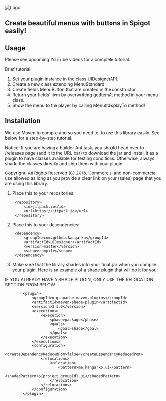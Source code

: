 ![Logo](https://i.imgur.com/GEyZoJV.png)



<p align="center"><h2>Create beautiful menus with buttons in Spigot easily!</h2></p>

## Usage
Please see upcoming YouTube videos for a complete tutorial.

Brief tutorial:
1. Set your plugin instance in the class UIDesignerAPI.
2. Create a new class extending MenuStandard
3. Create fields MenuButton that are created in the constructor.
4. Return your fields' item by overwritting getItemAt method in your menu class.
5. Show the menu to the player by calling Menu#displayTo method! 

## Installation
We use Maven to compile and so you need to, to use this library easily. See below for a step-by-step tutorial.

Notice: If you are having a builder Ant task, you should head over to /releases page (add it to the URL bar) to download the jar and install it as a plugin to have classes available for testing conditions. Otherwise, always shade the classes directly and ship them with your plugin.

Copyright: All Rights Reserved (C) 2018. Commercial and non-commercial use allowed as long as you provide a clear link on your (sales) page that you are using this library.  


1. Place this to your repositories:

		<repository>
			<id>jitpack.io</id>
			<url>https://jitpack.io</url>
		</repository>

2. Place this to your dependencies:

		<dependency>
			<groupId>com.github.kangarko</groupId>
			<artifactId>UIDesigner</artifactId>
			<version>master</version>
			<scope>compile</scope>
		</dependency>
    
2. Make sure that the library shades into your final .jar when you compile your plugin. Here is an example of a shade plugin that will do it for you:

IF YOU ALREADY HAVE A SHADE PLUGIN, ONLY USE THE RELOCATION SECTION FROM BELOW.

			<plugin>
				<groupId>org.apache.maven.plugins</groupId>
				<artifactId>maven-shade-plugin</artifactId>
				<version>3.1.0</version>
				<executions>
					<execution>
						<phase>package</phase>
						<goals>
							<goal>shade</goal>
						</goals>
					</execution>
				</executions>
				<configuration>
					<createDependencyReducedPom>false</createDependencyReducedPom>
					<relocations>
						<relocation>
							<pattern>me.kangarko.ui</pattern>
							<shadedPattern>${project.groupId}.ui</shadedPattern>
						</relocation>
					</relocations>
				</configuration>
			</plugin>
